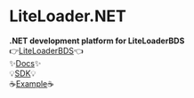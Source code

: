 # LiteLoader.NET
**.NET development platform for LiteLoaderBDS**  
👉[LiteLoaderBDS](https://github.com/LiteLDev/LiteLoaderBDS)👈  
✨[Docs](https://docs.litebds.com/#/)✨  
💡[SDK](https://github.com/LiteLDev/LiteLoaderSDK.NET)💡  
☕[Example](https://github.com/StarsDream00/LiteLoader.NETPlugins)☕
